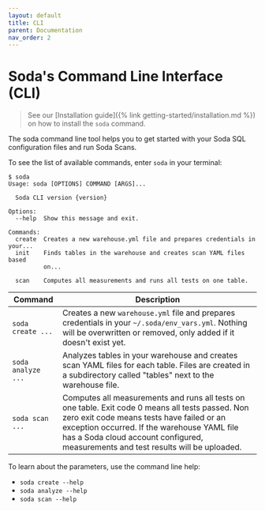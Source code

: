 ```yaml
---
layout: default
title: CLI
parent: Documentation
nav_order: 2
---
```


# Soda's Command Line Interface (CLI)

> See our [Installation guide]({% link getting-started/installation.md %}) on how to install the `soda` command.

The soda command line tool helps you to get started with
your Soda SQL configuration files and run Soda Scans.

To see the list of available commands, enter `soda` in your terminal:

```
$ soda
Usage: soda [OPTIONS] COMMAND [ARGS]...

  Soda CLI version {version}

Options:
  --help  Show this message and exit.

Commands:
  create  Creates a new warehouse.yml file and prepares credentials in your...
  init    Finds tables in the warehouse and creates scan YAML files based
          on...

  scan    Computes all measurements and runs all tests on one table.
```

| Command | Description |
| ------- | ----------- |
| `soda create ...` | Creates a new `warehouse.yml` file and prepares credentials in your `~/.soda/env_vars.yml`. Nothing will be overwritten or removed, only added if it doesn't exist yet. |
| `soda analyze ...` | Analyzes tables in your warehouse and creates scan YAML files for each table. Files are created in a subdirectory called "tables" next to the warehouse file. |
| `soda scan ...` | Computes all measurements and runs all tests on one table.  Exit code 0 means all tests passed. Non zero exit code means tests have failed or an exception occurred. If the warehouse YAML file has a Soda cloud account configured, measurements and test results will be uploaded. |

To learn about the parameters, use the command line help:
* `soda create --help`
* `soda analyze --help`
* `soda scan --help`
